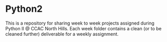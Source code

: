 # Python2
This is a repository for sharing week to week projects assigned during Python II @ CCAC North Hills.
Each week folder contains a clean (or to be cleaned further) deliverable for a weekly assignment.
